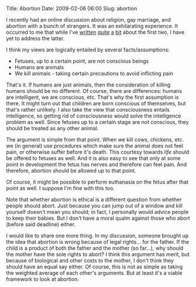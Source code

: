 Title: Abortion
Date: 2009-02-06 06:00
Slug: abortion

I recently had an online discussion about religion, gay marriage, and
abortion with a bunch of strangers. It was an exhilarating experience.
It occurred to me that while I've
[written](http://justinnhli.com/posts/2007/10/religion-as-mind-body-paradox.html)
[quite](http://justinnhli.com/posts/2007/12/prove-of-god.html)
[a](http://justinnhli.com/posts/2008/05/marriage-and-society.html)
[bit](http://justinnhli.com/posts/2008/10/social-interaction-russell-and-morals.html)
about the first two, I have yet to address the latter.

I think my views are logically entailed by several facts/assumptions:

-   Fetuses, up to a certain point, are not conscious beings
-   Humans are animals
-   We kill animals - taking certain precautions to avoid inflicting
    pain

That's it. If humans are just animals, then the consideration of killing
humans should be no different. Of course, there are differences: humans
are intelligent, we are conscious, etc. That's why the first assumption
is there. It might turn out that children are born conscious of
themselves, but that's rather unlikely. I also take the view that
consciousness entails intelligence, so getting rid of consciousness
would solve the intelligence problem as well. Since fetuses up to a
certain stage are not conscious, they should be treated as any other
animal.

The argument is simple from that point. When we kill cows, chickens,
etc. we (in general) use procedures which make sure the animal does not
feel pain, or otherwise suffer before it's death. This courtesy towards
*life* should be offered to fetuses as well. And it is also easy to see
that only at some point in development the fetus has nerves and
therefore can feel pain. And therefore, abortion should be allowed up to
that point.

Of course, it might be possible to perform euthanasia on the fetus after
that point as well. I suppose I'm fine with this too.

Note that whether abortion is ethical is a different question from
whether people should abort. Just because you can jump out of a window
and kill yourself doesn't mean you should; in fact, I personally would
advice people to keep their babies. But I don't have a moral qualm
against those who abort (before said deadline) either.

I would like to share one more thing. In my discussion, someone brought
up the idea that abortion is wrong because of legal rights... for the
father. If the child is a product of both the father and the mother (so
far...), why should the mother have the sole rights to abort? I think
this argument has merit, but because of biological and other costs to
the mother, I don't think they should have an equal say either. Of
course, this is not as simple as taking the weighted average of each
other's arguments. But at least it's a viable framework to look at
abortion.


